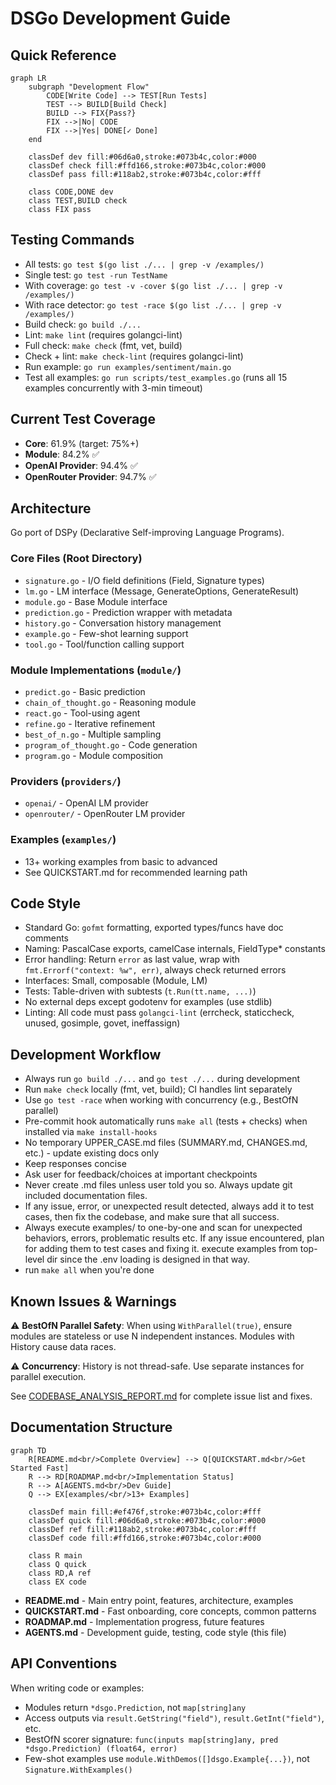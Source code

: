 # DSGo Development Guide

## Quick Reference

```mermaid
graph LR
    subgraph "Development Flow"
        CODE[Write Code] --> TEST[Run Tests]
        TEST --> BUILD[Build Check]
        BUILD --> FIX{Pass?}
        FIX -->|No| CODE
        FIX -->|Yes| DONE[✓ Done]
    end

    classDef dev fill:#06d6a0,stroke:#073b4c,color:#000
    classDef check fill:#ffd166,stroke:#073b4c,color:#000
    classDef pass fill:#118ab2,stroke:#073b4c,color:#fff

    class CODE,DONE dev
    class TEST,BUILD check
    class FIX pass
```

## Testing Commands
- All tests: `go test $(go list ./... | grep -v /examples/)`
- Single test: `go test -run TestName`
- With coverage: `go test -v -cover $(go list ./... | grep -v /examples/)`
- With race detector: `go test -race $(go list ./... | grep -v /examples/)`
- Build check: `go build ./...`
- Lint: `make lint` (requires golangci-lint)
- Full check: `make check` (fmt, vet, build)
- Check + lint: `make check-lint` (requires golangci-lint)
- Run example: `go run examples/sentiment/main.go`
- Test all examples: `go run scripts/test_examples.go` (runs all 15 examples concurrently with 3-min timeout)

## Current Test Coverage
- **Core**: 61.9% (target: 75%+)
- **Module**: 84.2% ✅
- **OpenAI Provider**: 94.4% ✅
- **OpenRouter Provider**: 94.7% ✅

## Architecture

Go port of DSPy (Declarative Self-improving Language Programs).

### Core Files (Root Directory)
- `signature.go` - I/O field definitions (Field, Signature types)
- `lm.go` - LM interface (Message, GenerateOptions, GenerateResult)
- `module.go` - Base Module interface
- `prediction.go` - Prediction wrapper with metadata
- `history.go` - Conversation history management
- `example.go` - Few-shot learning support
- `tool.go` - Tool/function calling support

### Module Implementations (`module/`)
- `predict.go` - Basic prediction
- `chain_of_thought.go` - Reasoning module
- `react.go` - Tool-using agent
- `refine.go` - Iterative refinement
- `best_of_n.go` - Multiple sampling
- `program_of_thought.go` - Code generation
- `program.go` - Module composition

### Providers (`providers/`)
- `openai/` - OpenAI LM provider
- `openrouter/` - OpenRouter LM provider

### Examples (`examples/`)
- 13+ working examples from basic to advanced
- See QUICKSTART.md for recommended learning path

## Code Style
- Standard Go: `gofmt` formatting, exported types/funcs have doc comments
- Naming: PascalCase exports, camelCase internals, FieldType* constants
- Error handling: Return `error` as last value, wrap with `fmt.Errorf("context: %w", err)`, always check returned errors
- Interfaces: Small, composable (Module, LM)
- Tests: Table-driven with subtests (`t.Run(tt.name, ...)`)
- No external deps except godotenv for examples (use stdlib)
- Linting: All code must pass `golangci-lint` (errcheck, staticcheck, unused, gosimple, govet, ineffassign)

## Development Workflow
- Always run `go build ./...` and `go test ./...` during development
- Run `make check` locally (fmt, vet, build); CI handles lint separately
- Use `go test -race` when working with concurrency (e.g., BestOfN parallel)
- Pre-commit hook automatically runs `make all` (tests + checks) when installed via `make install-hooks`
- No temporary UPPER_CASE.md files (SUMMARY.md, CHANGES.md, etc.) - update existing docs only
- Keep responses concise
- Ask user for feedback/choices at important checkpoints
- Never create .md files unless user told you so. Always update git included documentation files.
- If any issue, error, or unexpected result detected, always add it to test cases, then fix the codebase, and
    make sure that all success.
- Always execute examples/ to one-by-one and scan for unexpected behaviors, errors, problematic results etc. If any issue encountered, plan for adding them to test cases and fixing it.
    execute examples from top-level dir since the .env loading is designed in that way.
- run `make all` when you're done


## Known Issues & Warnings

⚠️ **BestOfN Parallel Safety**: When using `WithParallel(true)`, ensure modules are stateless or use N independent instances. Modules with History cause data races.

⚠️ **Concurrency**: History is not thread-safe. Use separate instances for parallel execution.

See [CODEBASE_ANALYSIS_REPORT.md](CODEBASE_ANALYSIS_REPORT.md) for complete issue list and fixes.

## Documentation Structure

```mermaid
graph TD
    R[README.md<br/>Complete Overview] --> Q[QUICKSTART.md<br/>Get Started Fast]
    R --> RD[ROADMAP.md<br/>Implementation Status]
    R --> A[AGENTS.md<br/>Dev Guide]
    Q --> EX[examples/<br/>13+ Examples]

    classDef main fill:#ef476f,stroke:#073b4c,color:#fff
    classDef quick fill:#06d6a0,stroke:#073b4c,color:#000
    classDef ref fill:#118ab2,stroke:#073b4c,color:#fff
    classDef code fill:#ffd166,stroke:#073b4c,color:#000

    class R main
    class Q quick
    class RD,A ref
    class EX code
```

- **README.md** - Main entry point, features, architecture, examples
- **QUICKSTART.md** - Fast onboarding, core concepts, common patterns
- **ROADMAP.md** - Implementation progress, future features
- **AGENTS.md** - Development guide, testing, code style (this file)


## API Conventions

When writing code or examples:
- Modules return `*dsgo.Prediction`, not `map[string]any`
- Access outputs via `result.GetString("field")`, `result.GetInt("field")`, etc.
- BestOfN scorer signature: `func(inputs map[string]any, pred *dsgo.Prediction) (float64, error)`
- Few-shot examples use `module.WithDemos([]dsgo.Example{...})`, not `Signature.WithExamples()`
